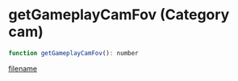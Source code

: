 # getGameplayCamFov (Category cam)

```js
function getGameplayCamFov(): number
```

[filename](getGameplayCamFov_m.md ':include')